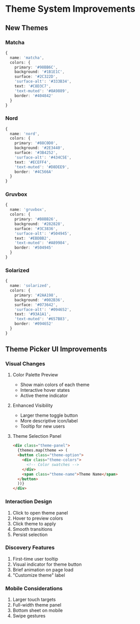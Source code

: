 # Theme System Improvements

## New Themes

### Matcha

```typescript
{
  name: 'matcha',
  colors: {
    primary: '#98BB6C',
    background: '#1B1E1C',
    surface: '#2C322D',
    'surface-alt': '#333B34',
    text: '#C8D3C7',
    'text-muted': '#8A9889',
    border: '#404842'
  }
}
```

### Nord

```typescript
{
  name: 'nord',
  colors: {
    primary: '#88C0D0',
    background: '#2E3440',
    surface: '#3B4252',
    'surface-alt': '#434C5E',
    text: '#ECEFF4',
    'text-muted': '#D8DEE9',
    border: '#4C566A'
  }
}
```

### Gruvbox

```typescript
{
  name: 'gruvbox',
  colors: {
    primary: '#B8BB26',
    background: '#282828',
    surface: '#3C3836',
    'surface-alt': '#504945',
    text: '#EBDBB2',
    'text-muted': '#A89984',
    border: '#504945'
  }
}
```

### Solarized

```typescript
{
  name: 'solarized',
  colors: {
    primary: '#2AA198',
    background: '#002B36',
    surface: '#073642',
    'surface-alt': '#094652',
    text: '#93A1A1',
    'text-muted': '#657B83',
    border: '#094652'
  }
}
```

## Theme Picker UI Improvements

### Visual Changes

1. Color Palette Preview

   - Show main colors of each theme
   - Interactive hover states
   - Active theme indicator

2. Enhanced Visibility

   - Larger theme toggle button
   - More descriptive icon/label
   - Tooltip for new users

3. Theme Selection Panel
   ```html
   <div class="theme-panel">
     {themes.map(theme => (
     <button class="theme-option">
       <div class="theme-colors">
         <!-- Color swatches -->
       </div>
       <span class="theme-name">Theme Name</span>
     </button>
     ))}
   </div>
   ```

### Interaction Design

1. Click to open theme panel
2. Hover to preview colors
3. Click theme to apply
4. Smooth transitions
5. Persist selection

### Discovery Features

1. First-time user tooltip
2. Visual indicator for theme button
3. Brief animation on page load
4. "Customize theme" label

### Mobile Considerations

1. Larger touch targets
2. Full-width theme panel
3. Bottom sheet on mobile
4. Swipe gestures
